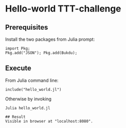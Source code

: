 # Hello-world TTT-challenge
## Prerequisites
Install the two packages from Julia prompt:
```
import Pkg;
Pkg.add("JSON"); Pkg.add(Bukdu);
```

## Execute
From Julia command line:
```
include("hello_world.jl")
```
Otherwise by invoking
```
Julia hello_world.jl

## Result
Visible in browser at "localhost:8080".
